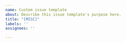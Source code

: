 ```yaml
---
name: Custom issue template
about: Describe this issue template's purpose here.
title: "[MISC]"
labels: ''
assignees: ''

---
```



